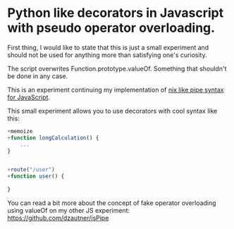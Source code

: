 Python like decorators in Javascript with pseudo operator overloading.
=====

First thing, I would like to state that this is just a small experiment and should not be used for anything more than satisfying one's curiosity. 

The script overwrites Function.prototype.valueOf. Something that shouldn't be done in any case.

This is an experiment continuing my implementation of [nix like pipe syntax for JavaScript](https://github.com/dzautner/jsPipe). 

This small experiment allows you to use decorators with cool syntax like this:

```javascript
+memoize
+function longCalculation() {
	...
}


+route("/user")
+function user() {
	
} 
```
You can read a bit more about the concept of fake operator overloading using valueOf on my other JS experiment:
https://github.com/dzautner/jsPipe
